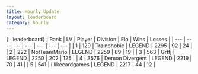 ```yaml
---
title: Hourly Update
layout: leaderboard
category: hourly
---
```


{: .leaderboard}
| Rank | LV | Player | Division | Elo | Wins | Losses |
| --- | --- | --- | --- | --- | --- | --- |
| <span data-change="0">1</span> | 129 | <span title="ID: 744981">Trainphobic</span> | LEGEND | <span data-change="7">2295</span> | <span data-change="2">92</span> | <span data-change="0">24</span> |
| <span data-change="0">2</span> | 222 | <span title="ID: 195293">NotTeamMario</span> | LEGEND | <span data-change="0">2259</span> | <span data-change="0">89</span> | <span data-change="0">19</span> |
| <span data-change="0">3</span> | 563 | <span title="ID: 742306">Grtfj</span> | LEGEND | <span data-change="0">2250</span> | <span data-change="0">202</span> | <span data-change="0">125</span> |
| <span data-change="0">4</span> | 3576 | <span title="ID: 370081">Demon Divergent</span> | LEGEND | <span data-change="0">2219</span> | <span data-change="0">70</span> | <span data-change="0">41</span> |
| <span data-change="0">5</span> | 541 | <span title="ID: 700593">i likecardgames</span> | LEGEND | <span data-change="0">2217</span> | <span data-change="0">44</span> | <span data-change="0">12</span> |